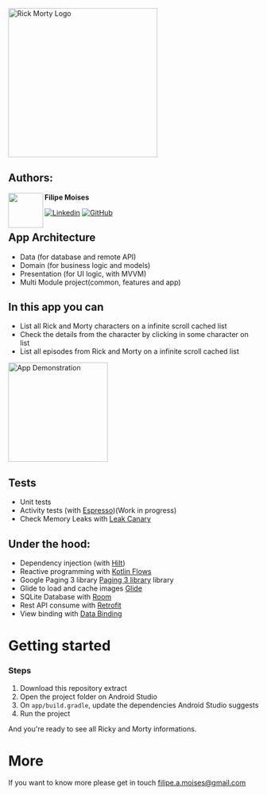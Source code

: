  <img src="https://upload.wikimedia.org/wikipedia/commons/b/b1/Rick_and_Morty.svg" alt="Rick Morty Logo" width="300" />
 
 
## Authors:

<a href="https://www.instagram.com/filipemoises_/" target="_blank">
  <img src="https://s.gravatar.com/avatar/fdbb8498a65449571683981c1efc1dff?s=400" width="70" align="left">
</a>

**Filipe Moises**

  [![Linkedin](https://img.shields.io/badge/-linkedin-0A66C2?logo=linkedin&style=for-the-badge&logoColor=white)](https://www.linkedin.com/in/filipe-moises-18393378/)
  [![GitHub](https://img.shields.io/badge/-github-E4405F?&logo=github&message=github&style=for-the-badge&logoColor=white&label=filipeamoises)](https://github.com/filipeamoises)


## App Architecture
- Data (for database and remote API)
- Domain (for business logic and models)
- Presentation (for UI logic, with MVVM)
- Multi Module project(common, features and app)


 
## In this app you can
- List all Rick and Morty characters on a infinite scroll cached list 
- Check the details from the character by clicking in some character on list
- List all episodes from Rick and Morty on a infinite scroll cached list

 <img src="images/rickymortyapp.gif" alt="App Demonstration" width="200"/>


## Tests
- Unit tests
- Activity tests (with [Espresso](https://google.github.io/android-testing-support-library/docs/espresso/))(Work in progress)
- Check Memory Leaks with [Leak Canary](https://square.github.io/leakcanary/)

## Under the hood:
- Dependency injection (with [Hilt](http://google.github.io/hilt/))
- Reactive programming with [Kotlin Flows](https://kotlinlang.org/docs/reference/coroutines/flow.html)
- Google Paging 3 library [Paging 3 library](https://developer.android.com/topic/libraries/architecture/paging/v3-overview?) library
- Glide to load and cache images [Glide](https://github.com/bumptech/glide)
- SQLite Database with [Room](https://developer.android.com/jetpack/androidx/releases/room)
- Rest API consume with [Retrofit](https://square.github.io/retrofit/)
- View binding with [Data Binding](https://developer.android.com/topic/libraries/data-binding)


# Getting started

### Steps 
1. Download this repository extract 
2. Open the project folder on Android Studio
3. On `app/build.gradle`, update the dependencies Android Studio suggests
4. Run the project 

And you're ready to see all Ricky and Morty informations.


# More
If you want to know more please get in touch filipe.a.moises@gmail.com
